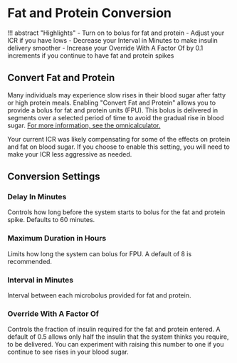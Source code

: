 # Fat and Protein Conversion
!!! abstract "Highlights"
    - Turn on to bolus for fat and protein
    - Adjust your ICR if you have lows
    - Decrease your Interval in Minutes to make insulin delivery smoother
    - Increase your Override With A Factor Of by 0.1 increments if you continue to have fat and protein spikes

## Convert Fat and Protein
Many individuals may experience slow rises in their blood sugar after fatty or high protein meals. Enabling "Convert Fat and Protein" allows you to provide a bolus for fat and protein units (FPU). This bolus is delivered in segments over a selected period of time to avoid the gradual rise in blood sugar. [For more information, see the omnicalculator.](https://www.omnicalculator.com/health/warsaw-method#what-is-warsaw-method-and-how-does-it-work)

Your current ICR was likely compensating for some of the effects on protein and fat on blood sugar. If you choose to enable this setting, you will need to make your ICR less aggressive as needed.

## Conversion Settings
### Delay In Minutes
Controls how long before the system starts to bolus for the fat and protein spike. Defaults to 60 minutes.

### Maximum Duration in Hours
Limits how long the system can bolus for FPU. A default of 8 is recommended.

### Interval in Minutes
Interval between each microbolus provided for fat and protein. 

### Override With A Factor Of
Controls the fraction of insulin required for the fat and protein entered. A default of 0.5 allows only half the insulin that the system thinks you require, to be delivered. You can experiment with raising this number to one if you continue to see rises in your blood sugar.
